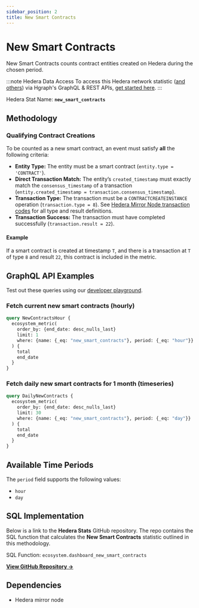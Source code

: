 ```yaml
---
sidebar_position: 2
title: New Smart Contracts
---
```


# New Smart Contracts

New Smart Contracts counts contract entities created on Hedera during the chosen period.

:::note Hedera Data Access
To access this Hedera network statistic ([and others](/category/hedera-stats/)) via Hgraph's GraphQL & REST APIs, [get started here](https://www.hgraph.com/hedera).
:::

Hedera Stat Name: **`new_smart_contracts`**

## Methodology

### Qualifying Contract Creations

To be counted as a new smart contract, an event must satisfy **all** the following criteria:

- **Entity Type:** The entity must be a smart contract (`entity.type = 'CONTRACT'`).
- **Direct Transaction Match:** The entity’s `created_timestamp` must exactly match the `consensus_timestamp` of a transaction (`entity.created_timestamp = transaction.consensus_timestamp`).
- **Transaction Type:** The transaction must be a `CONTRACTCREATEINSTANCE` operation (`transaction.type = 8`). See [Hedera Mirror Node transaction codes](https://github.com/hashgraph/hedera-mirror-node/blob/main/hedera-mirror-rest/model/transactionType.js) for all type and result definitions.
- **Transaction Success:** The transaction must have completed successfully (`transaction.result = 22`).

#### Example

If a smart contract is created at timestamp `T`, and there is a transaction at `T` of type `8` and result `22`, this contract is included in the metric.

## GraphQL API Examples

Test out these queries using our [developer playground](https://dashboard.hgraph.com).

### Fetch current new smart contracts (hourly)

```graphql
query NewContractsHour {
  ecosystem_metric(
    order_by: {end_date: desc_nulls_last}
    limit: 1
    where: {name: {_eq: "new_smart_contracts"}, period: {_eq: "hour"}}
  ) {
    total
    end_date
  }
}
```

### Fetch daily new smart contracts for 1 month (timeseries)

```graphql
query DailyNewContracts {
  ecosystem_metric(
    order_by: {end_date: desc_nulls_last}
    limit: 30
    where: {name: {_eq: "new_smart_contracts"}, period: {_eq: "day"}}
  ) {
    total
    end_date
  }
}
```

## Available Time Periods

The `period` field supports the following values:

- `hour`
- `day`

## SQL Implementation

Below is a link to the **Hedera Stats** GitHub repository. The repo contains the SQL function that calculates the **New Smart Contracts** statistic outlined in this methodology.

SQL Function: `ecosystem.dashboard_new_smart_contracts`

**[View GitHub Repository →](https://github.com/hgraph-io/hedera-stats)**

## Dependencies
* Hedera mirror node
